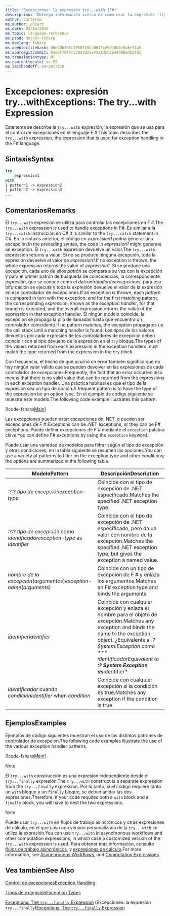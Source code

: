 ```yaml
---
title: 'Excepciones: la expresión try...with (F#)'
description: "Obtenga información acerca de cómo usar la expresión 'try... with' de F # para el control de excepciones."
author: cartermp
ms.author: phcart
ms.date: 05/16/2016
ms.topic: language-reference
ms.prod: dotnet-fsharp
ms.devlang: fsharp
ms.openlocfilehash: 06e40b79fc1958918dc0615ce9d1004e0a6e74a5
ms.sourcegitcommit: 03ee570f6f528a7d23a4221dcb26a9498edbdf8c
ms.translationtype: MT
ms.contentlocale: es-ES
ms.lasthandoff: 04/28/2018
---
```

# <a name="exceptions-the-trywith-expression"></a><span data-ttu-id="d951e-103">Excepciones: expresión try...with</span><span class="sxs-lookup"><span data-stu-id="d951e-103">Exceptions: The try...with Expression</span></span>

<span data-ttu-id="d951e-104">Este tema se describe la `try...with` expresión, la expresión que se usa para el control de excepciones en el lenguaje F #.</span><span class="sxs-lookup"><span data-stu-id="d951e-104">This topic describes the `try...with` expression, the expression that is used for exception handling in the F# language.</span></span>


## <a name="syntax"></a><span data-ttu-id="d951e-105">Sintaxis</span><span class="sxs-lookup"><span data-stu-id="d951e-105">Syntax</span></span>

```fsharp
try
    expression1
with
| pattern1 -> expression2
| pattern2 -> expression3
...
```

## <a name="remarks"></a><span data-ttu-id="d951e-106">Comentarios</span><span class="sxs-lookup"><span data-stu-id="d951e-106">Remarks</span></span>
<span data-ttu-id="d951e-107">El `try...with` expresión se utiliza para controlar las excepciones en F #.</span><span class="sxs-lookup"><span data-stu-id="d951e-107">The `try...with` expression is used to handle exceptions in F#.</span></span> <span data-ttu-id="d951e-108">Es similar a la `try...catch` instrucción en C#.</span><span class="sxs-lookup"><span data-stu-id="d951e-108">It is similar to the `try...catch` statement in C#.</span></span> <span data-ttu-id="d951e-109">En la sintaxis anterior, el código en *expression1* podría generar una excepción.</span><span class="sxs-lookup"><span data-stu-id="d951e-109">In the preceding syntax, the code in *expression1* might generate an exception.</span></span> <span data-ttu-id="d951e-110">El `try...with` expresión devuelve un valor.</span><span class="sxs-lookup"><span data-stu-id="d951e-110">The `try...with` expression returns a value.</span></span> <span data-ttu-id="d951e-111">Si no se produce ninguna excepción, toda la expresión devuelve el valor de *expression1*.</span><span class="sxs-lookup"><span data-stu-id="d951e-111">If no exception is thrown, the whole expression returns the value of *expression1*.</span></span> <span data-ttu-id="d951e-112">Si se produce una excepción, cada uno de ellos *patrón* se compara a su vez con la excepción y para el primer patrón de búsqueda de coincidencias, la correspondiente *expresión*, que se conoce como el *delcontroladordeexcepciones*, para esa bifurcación se ejecuta y toda la expresión devuelve el valor de la expresión en ese controlador de excepciones.</span><span class="sxs-lookup"><span data-stu-id="d951e-112">If an exception is thrown, each *pattern* is compared in turn with the exception, and for the first matching pattern, the corresponding *expression*, known as the *exception handler*, for that branch is executed, and the overall expression returns the value of the expression in that exception handler.</span></span> <span data-ttu-id="d951e-113">Si ningún modelo coincide, la excepción se propaga la pila de llamadas hasta que encuentra un controlador coincidente.</span><span class="sxs-lookup"><span data-stu-id="d951e-113">If no pattern matches, the exception propagates up the call stack until a matching handler is found.</span></span> <span data-ttu-id="d951e-114">Los tipos de los valores devueltos por cada expresión de los controladores de excepción deben coincidir con el tipo devuelto de la expresión en el `try` bloque.</span><span class="sxs-lookup"><span data-stu-id="d951e-114">The types of the values returned from each expression in the exception handlers must match the type returned from the expression in the `try` block.</span></span>

<span data-ttu-id="d951e-115">Con frecuencia, el hecho de que ocurrió un error también significa que no hay ningún valor válido que se pueden devolver en las expresiones de cada controlador de excepciones.</span><span class="sxs-lookup"><span data-stu-id="d951e-115">Frequently, the fact that an error occurred also means that there is no valid value that can be returned from the expressions in each exception handler.</span></span> <span data-ttu-id="d951e-116">Una práctica habitual es que el tipo de la expresión sea un tipo de opción.</span><span class="sxs-lookup"><span data-stu-id="d951e-116">A frequent pattern is to have the type of the expression be an option type.</span></span> <span data-ttu-id="d951e-117">En el ejemplo de código siguiente se muestra este modelo.</span><span class="sxs-lookup"><span data-stu-id="d951e-117">The following code example illustrates this pattern.</span></span>

[!code-fsharp[Main](../../../../samples/snippets/fsharp/lang-ref-2/snippet5601.fs)]

<span data-ttu-id="d951e-118">Las excepciones pueden estar excepciones de. NET, o pueden ser excepciones de F #.</span><span class="sxs-lookup"><span data-stu-id="d951e-118">Exceptions can be .NET exceptions, or they can be F# exceptions.</span></span> <span data-ttu-id="d951e-119">Puede definir excepciones de F # mediante el `exception` palabra clave.</span><span class="sxs-lookup"><span data-stu-id="d951e-119">You can define F# exceptions by using the `exception` keyword.</span></span>

<span data-ttu-id="d951e-120">Puede usar una variedad de modelos para filtrar según el tipo de excepción y otras condiciones; en la tabla siguiente se resumen las opciones.</span><span class="sxs-lookup"><span data-stu-id="d951e-120">You can use a variety of patterns to filter on the exception type and other conditions; the options are summarized in the following table.</span></span>


|<span data-ttu-id="d951e-121">Modelo</span><span class="sxs-lookup"><span data-stu-id="d951e-121">Pattern</span></span>|<span data-ttu-id="d951e-122">Descripción</span><span class="sxs-lookup"><span data-stu-id="d951e-122">Description</span></span>|
|-------|-----------|
|<span data-ttu-id="d951e-123">:?</span><span class="sxs-lookup"><span data-stu-id="d951e-123">:?</span></span> <span data-ttu-id="d951e-124">*tipo de excepción*</span><span class="sxs-lookup"><span data-stu-id="d951e-124">*exception-type*</span></span>|<span data-ttu-id="d951e-125">Coincide con el tipo de excepción de .NET especificado.</span><span class="sxs-lookup"><span data-stu-id="d951e-125">Matches the specified .NET exception type.</span></span>|
|<span data-ttu-id="d951e-126">:?</span><span class="sxs-lookup"><span data-stu-id="d951e-126">:?</span></span> <span data-ttu-id="d951e-127">*tipo de excepción* como *identificador*</span><span class="sxs-lookup"><span data-stu-id="d951e-127">*exception-type* as *identifier*</span></span>|<span data-ttu-id="d951e-128">Coincide con el tipo de excepción de .NET especificado, pero da un valor con nombre de la excepción.</span><span class="sxs-lookup"><span data-stu-id="d951e-128">Matches the specified .NET exception type, but gives the exception a named value.</span></span>|
|<span data-ttu-id="d951e-129">*nombre de la excepción*(*argumentos*)</span><span class="sxs-lookup"><span data-stu-id="d951e-129">*exception-name*(*arguments*)</span></span>|<span data-ttu-id="d951e-130">Coincide con un tipo de excepción de F # y enlaza los argumentos.</span><span class="sxs-lookup"><span data-stu-id="d951e-130">Matches an F# exception type and binds the arguments.</span></span>|
|<span data-ttu-id="d951e-131">*identifier*</span><span class="sxs-lookup"><span data-stu-id="d951e-131">*identifier*</span></span>|<span data-ttu-id="d951e-132">Coincide con cualquier excepción y enlaza el nombre para el objeto de excepción.</span><span class="sxs-lookup"><span data-stu-id="d951e-132">Matches any exception and binds the name to the exception object.</span></span> <span data-ttu-id="d951e-133">¿Equivalente a **:? System.Exception como *** identificador*</span><span class="sxs-lookup"><span data-stu-id="d951e-133">Equivalent to **:? System.Exception as***identifier*</span></span>|
|<span data-ttu-id="d951e-134">*identificador* cuando *condición*</span><span class="sxs-lookup"><span data-stu-id="d951e-134">*identifier* when *condition*</span></span>|<span data-ttu-id="d951e-135">Coincide con cualquier excepción si la condición es true.</span><span class="sxs-lookup"><span data-stu-id="d951e-135">Matches any exception if the condition is true.</span></span>|

## <a name="examples"></a><span data-ttu-id="d951e-136">Ejemplos</span><span class="sxs-lookup"><span data-stu-id="d951e-136">Examples</span></span>
<span data-ttu-id="d951e-137">Ejemplos de código siguientes muestran el uso de los distintos patrones de controlador de excepción.</span><span class="sxs-lookup"><span data-stu-id="d951e-137">The following code examples illustrate the use of the various exception handler patterns.</span></span>

[!code-fsharp[Main](../../../../samples/snippets/fsharp/lang-ref-2/snippet5602.fs)]
    
>[!NOTE] 
<span data-ttu-id="d951e-138">El `try...with` construcción es una expresión independiente desde el `try...finally` expresión.</span><span class="sxs-lookup"><span data-stu-id="d951e-138">The `try...with` construct is a separate expression from the `try...finally` expression.</span></span> <span data-ttu-id="d951e-139">Por lo tanto, si el código requiere tanto un `with` bloque y un `finally` bloque, se deben anidar las dos expresiones.</span><span class="sxs-lookup"><span data-stu-id="d951e-139">Therefore, if your code requires both a `with` block and a `finally` block, you will have to nest the two expressions.</span></span>

>[!NOTE] 
<span data-ttu-id="d951e-140">Puede usar `try...with` en flujos de trabajo asincrónicos y otras expresiones de cálculo, en el que caso una versión personalizada de la `try...with` se utiliza la expresión.</span><span class="sxs-lookup"><span data-stu-id="d951e-140">You can use `try...with` in asynchronous workflows and other computation expressions, in which case a customized version of the `try...with` expression is used.</span></span> <span data-ttu-id="d951e-141">Para obtener más información, consulte [flujos de trabajo asincrónicos](../asynchronous-workflows.md), y [expresiones de cálculo](../computation-expressions.md).</span><span class="sxs-lookup"><span data-stu-id="d951e-141">For more information, see [Asynchronous Workflows](../asynchronous-workflows.md), and [Computation Expressions](../computation-expressions.md).</span></span>


## <a name="see-also"></a><span data-ttu-id="d951e-142">Vea también</span><span class="sxs-lookup"><span data-stu-id="d951e-142">See Also</span></span>
[<span data-ttu-id="d951e-143">Control de excepciones</span><span class="sxs-lookup"><span data-stu-id="d951e-143">Exception Handling</span></span>](index.md)

[<span data-ttu-id="d951e-144">Tipos de excepción</span><span class="sxs-lookup"><span data-stu-id="d951e-144">Exception Types</span></span>](exception-types.md)

<span data-ttu-id="d951e-145">[Exceptions: The `try...finally` Expression](the-try-finally-expression.md) (Excepciones: la expresión `try...finally`)</span><span class="sxs-lookup"><span data-stu-id="d951e-145">[Exceptions: The `try...finally` Expression](the-try-finally-expression.md)</span></span>
